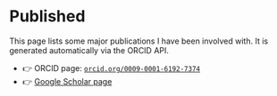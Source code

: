 # Published

This page lists some major publications I have been involved with.
It is generated automatically via the ORCID API.

- 👉 ORCID page: [`orcid.org/0009-0001-6192-7374`](https://orcid.org/0009-0001-6192-7374)
- 👉 [Google Scholar page]()

```{include} __auto__/publications.txt
```